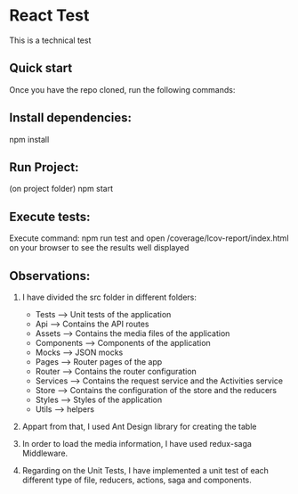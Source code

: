# React Test

This is a technical test

## Quick start
Once you have the repo cloned, run the following commands:

## Install dependencies:
npm install

## Run Project:
(on project folder) npm start
       
## Execute tests:
Execute command: npm run test and open /coverage/lcov-report/index.html on your browser to see the results well displayed


## Observations:

1. I have divided the src folder in different folders:
    - Tests --> Unit tests of the application
    - Api --> Contains the API routes 
    - Assets --> Contains the media files of the application
    - Components --> Components of the application
    - Mocks --> JSON mocks
    - Pages --> Router pages of the app
    - Router --> Contains the router configuration
    - Services --> Contains the request service and the Activities service
    - Store --> Contains the configuration of the store and the reducers
    - Styles --> Styles of the application
    - Utils --> helpers

2. Appart from that, I used Ant Design library for creating the table

3. In order to load the media information, I have used redux-saga Middleware.

4. Regarding on the Unit Tests, I have implemented a unit test of each different type of file, reducers, actions, saga and components.


